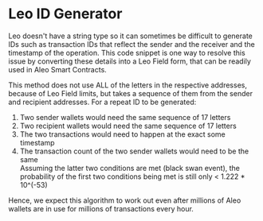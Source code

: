 # Leo ID Generator

Leo doesn't have a string type so it can sometimes be difficult to generate IDs such as transaction IDs that reflect the sender and the receiver and the timestamp of the operation. This code snippet is one way to resolve this issue by converting these details into a Leo Field form, that can be readily used in Aleo Smart Contracts.

This method does not use ALL of the letters in the respective addresses, because of Leo Field limits, but takes a sequence of them from the sender and recipient addresses. For a repeat ID to be generated:  
1. Two sender wallets would need the same sequence of 17 letters
2. Two recipient wallets would need the same sequence of 17 letters
3. The two transactions would need to happen at the exact some timestamp
4. The transaction count of the two sender wallets would need to be the same  
Assuming the latter two conditions are met (black swan event), the probability of the first two conditions being met is still only < 1.222 * 10^(-53)

Hence, we expect this algorithm to work out even after millions of Aleo wallets are in use for millions of transactions every hour.